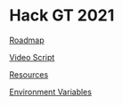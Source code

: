 # Hack GT 2021

[Roadmap](Hack%20GT%202021%2059c50705ba70429faf04c1ab5365c843/Roadmap%20d6faf0c082ad4e118bc61d044f148edb.csv)

[Video Script](Hack%20GT%202021%2059c50705ba70429faf04c1ab5365c843/Video%20Script%20bcaf414167cd4d24885d28dff7ab9b79.md)

[Resources](Hack%20GT%202021%2059c50705ba70429faf04c1ab5365c843/Resources%209afb5a9573d348d78716aba41fb5b071.md)

[Environment Variables](Hack%20GT%202021%2059c50705ba70429faf04c1ab5365c843/Environment%20Variables%20f6ee76d25dcb4bf0bca4e93ce2bc6d88.md)